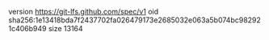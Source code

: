 version https://git-lfs.github.com/spec/v1
oid sha256:1e13418bda7f2437702fa026479173e2685032e063a5b074bc982921c406b949
size 13164
